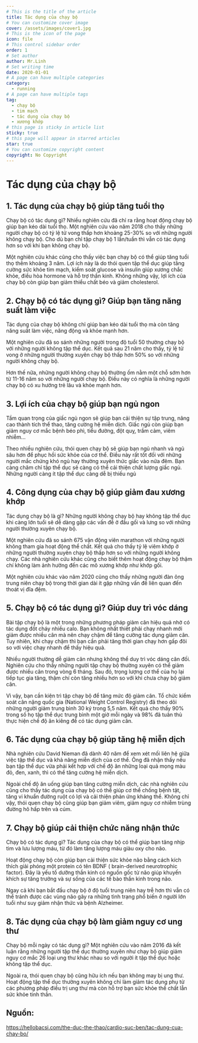```yaml
---
# This is the title of the article
title: Tác dụng của chạy bộ
# You can customize cover image
cover: /assets/images/cover1.jpg
# This is the icon of the page
icon: file
# This control sidebar order
order: 1
# Set author
author: Mr.Linh
# Set writing time
date: 2020-01-01
# A page can have multiple categories
category:
  - running
# A page can have multiple tags
tag:
  - chạy bộ
  - tim mạch
  - tác dụng của chạy bộ
  - xương khớp
# this page is sticky in article list
sticky: true
# this page will appear in starred articles
star: true
# You can customize copyright content
copyright: No Copyright
---
```


# Tác dụng của chạy bộ

## 1. Tác dụng của chạy bộ giúp tăng tuổi thọ

Chạy bộ có tác dụng gì? Nhiều nghiên cứu đã chỉ ra rằng hoạt động chạy bộ giúp bạn kéo dài tuổi thọ. Một nghiên cứu vào
năm 2018 cho thấy những người chạy bộ có tỷ lệ tử vong thấp hơn khoảng 25-30% so với những người không chạy bộ. Cho dù
bạn chỉ tập chạy bộ 1 lần/tuần thì vẫn có tác dụng hơn so với khi bạn không chạy bộ.

Một nghiên cứu khác cũng cho thấy việc bạn chạy bộ có thể giúp tăng tuổi thọ thêm khoảng 3 năm. Lợi ích này là do thói
quen tập thể dục giúp tăng cường sức khỏe tim mạch, kiểm soát glucose và insulin giúp xương chắc khỏe, điều hòa hormone
và hỗ trợ thần kinh. Không những vậy, lợi ích của chạy bộ còn giúp bạn giảm thiểu chất béo và giảm cholesterol.

## 2. Chạy bộ có tác dụng gì? Giúp bạn tăng năng suất làm việc

Tác dụng của chạy bộ không chỉ giúp bạn kéo dài tuổi thọ mà còn tăng năng suất làm việc, năng động và khỏe mạnh hơn.

Một nghiên cứu đã so sánh những người trong độ tuổi 50 thường chạy bộ với những người không tập thể dục. Kết quả sau 21
năm cho thấy, tỷ lệ tử vong ở những người thường xuyên chạy bộ thấp hơn 50% so với những người không chạy bộ.

Hơn thế nữa, những người không chạy bộ thường ốm nằm một chỗ sớm hơn từ 11-16 năm so với những người chạy bộ. Điều này
có nghĩa là những người chạy bộ có xu hướng trẻ lâu và khỏe mạnh hơn.

## 3. Lợi ích của chạy bộ giúp bạn ngủ ngon

Tầm quan trọng của giấc ngủ ngon sẽ giúp bạn cải thiện sự tập trung, nâng cao thành tích thể thao, tăng cường hệ miễn
dịch. Giấc ngủ còn giúp bạn giảm nguy cơ mắc bệnh béo phì, tiểu đường, đột quỵ, trầm cảm, viêm nhiễm…

Theo nhiều nghiên cứu, thói quen chạy bộ sẽ giúp bạn ngủ nhanh và ngủ sâu hơn để phục hồi sức khỏe của cơ thể. Điều này
rất tốt đối với những người mắc chứng khó ngủ hay thường xuyên thức giấc vào nửa đêm. Bạn càng chăm chỉ tập thể dục sẽ
càng có thể cải thiện chất lượng giấc ngủ. Những người càng ít tập thể dục càng dễ bị thiếu ngủ

## 4. Công dụng của chạy bộ giúp giảm đau xương khớp

Tác dụng chạy bộ là gì? Những người không chạy bộ hay không tập thể dục khi càng lớn tuổi sẽ dễ dàng gặp các vấn đề ở
đầu gối và lưng so với những người thường xuyên chạy bộ.

Một nghiên cứu đã so sánh 675 vận động viên marathon với những người không tham gia hoạt động thể chất. Kết quả cho thấy
tỷ lệ viêm khớp ở những người thường xuyên chạy bộ thấp hơn so với những người không chạy. Các nhà nghiên cứu khác cũng
cho biết thêm hoạt động chạy bộ thậm chí không làm ảnh hưởng đến các mô xương khớp như khớp gối.

Một nghiên cứu khác vào năm 2020 cũng cho thấy những người đàn ông trung niên chạy bộ trong thời gian dài ít gặp những
vấn đề liên quan đến thoát vị đĩa đệm.

## 5. Chạy bộ có tác dụng gì? Giúp duy trì vóc dáng

Bài tập chạy bộ là một trong những phương pháp giảm cân hiệu quả nhờ có tác dụng đốt cháy nhiều calo. Bạn không nhất
thiết phải chạy nhanh mới giảm được nhiều cân mà nên chạy chậm để tăng cường tác dụng giảm cân. Tuy nhiên, khi chạy chậm
thì bạn cần phải tăng thời gian chạy hơn gấp đôi so với việc chạy nhanh để thấy hiệu quả.

Nhiều người thường dễ giảm cân nhưng không thể duy trì vóc dáng cân đối. Nghiên cứu cho thấy những người tập chạy bộ
thường xuyên có thể giảm được nhiều cân trong vòng 6 tháng. Sau đó, trọng lượng cơ thể của họ lại tiếp tục gia tăng,
thậm chí còn tăng nhiều hơn so với khi chưa chạy bộ giảm cân.

Vì vậy, bạn cần kiên trì tập chạy bộ để tăng mức độ giảm cân. Tổ chức kiểm soát cân nặng quốc gia (National Weight
Control Registry) đã theo dõi những người giảm trung bình 30 ký trong 5,5 năm. Kết quả cho thấy 90% trong số họ tập thể
dục trung bình một giờ mỗi ngày và 98% đã tuân thủ thực hiện chế độ ăn kiêng để có tác dụng giảm cân.

## 6. Tác dụng của chạy bộ giúp tăng hệ miễn dịch

Nhà nghiên cứu David Nieman đã dành 40 năm để xem xét mối liên hệ giữa việc tập thể dục và khả năng miễn dịch của cơ
thể. Ông đã nhận thấy nếu bạn tập thể dục vừa phải kết hợp với chế độ ăn những loại quả mọng màu đỏ, đen, xanh, thì có
thể tăng cường hệ miễn dịch.

Ngoài chế độ ăn uống giúp bạn tăng cường miễn dịch, các nhà nghiên cứu cũng cho thấy tác dụng của chạy bộ có thể giúp cơ
thể chống bệnh tật, tăng vi khuẩn đường ruột có lợi và cải thiện phản ứng kháng thể. Không chỉ vậy, thói quen chạy bộ
cũng giúp bạn giảm viêm, giảm nguy cơ nhiễm trùng đường hô hấp trên và cúm.

## 7. Chạy bộ giúp cải thiện chức năng nhận thức

Chạy bộ có tác dụng gì? Tác dụng của chạy bộ có thể giúp bạn tăng nhịp tim và lưu lượng máu, từ đó làm tăng lượng máu
giàu oxy cho não.

Hoạt động chạy bộ còn giúp bạn cải thiện sức khỏe não bằng cách kích thích giải phóng một protein có tên BDNF (
brain-derived neurotrophic factor). Đây là yếu tố dưỡng thần kinh có nguồn gốc từ não giúp khuyến khích sự tăng trưởng
và sự sống của các tế bào thần kinh trong não.

Ngay cả khi bạn bắt đầu chạy bộ ở độ tuổi trung niên hay trễ hơn thì vẫn có thể tránh được các vùng não gây ra những
tình trạng phổ biến ở người lớn tuổi như suy giảm nhận thức và bệnh Alzheimer.

## 8. Tác dụng của chạy bộ làm giảm nguy cơ ung thư

Chạy bộ mỗi ngày có tác dụng gì? Một nghiên cứu vào năm 2016 đã kết luận rằng những người tập thể dục thường xuyên như
chạy bộ giúp giảm nguy cơ mắc 26 loại ung thư khác nhau so với người ít tập thể dục hoặc không tập thể dục.

Ngoài ra, thói quen chạy bộ cũng hữu ích nếu bạn không may bị ung thư. Hoạt động tập thể dục thường xuyên không chỉ làm
giảm tác dụng phụ từ các phương pháp điều trị ung thư mà còn hỗ trợ bạn sức khỏe thể chất lẫn sức khỏe tinh thần.

## Nguồn:

https://hellobacsi.com/the-duc-the-thao/cardio-suc-ben/tac-dung-cua-chay-bo/